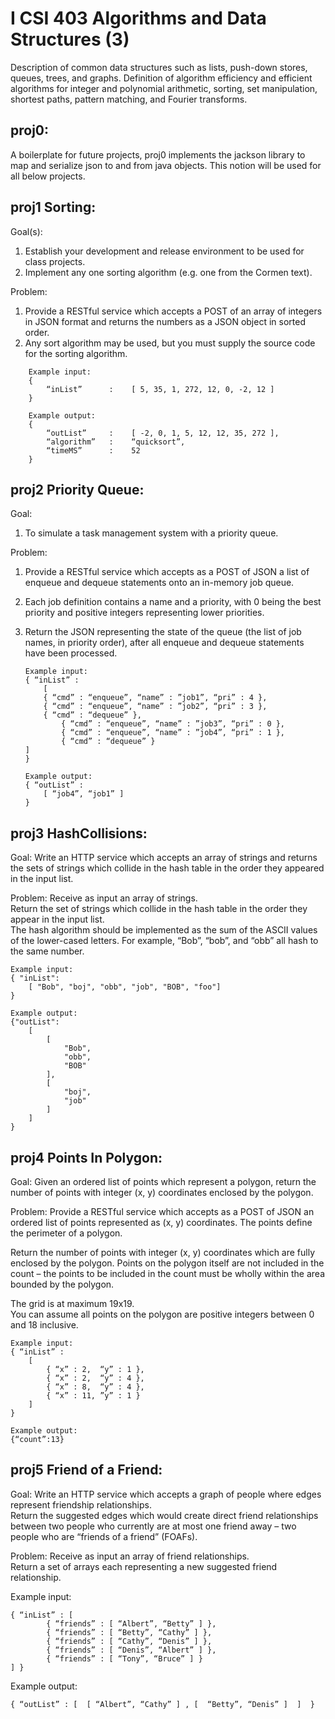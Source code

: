 # I CSI 403 Algorithms and Data Structures (3)
Description of common data structures such as lists, push-down stores, queues, trees, and graphs. Definition of algorithm efficiency and efficient algorithms for integer and polynomial arithmetic, sorting, set manipulation, shortest paths, pattern matching, and Fourier transforms.

## proj0:
A boilerplate for future projects, proj0 implements the jackson library to map and serialize json to and from java objects. This notion will be used for all below projects.

## proj1 Sorting:
Goal(s):
1. Establish your development and release environment to be used for class projects. 
2. Implement any one sorting algorithm (e.g. one from the Cormen text).

Problem: 
1. Provide a RESTful service which accepts a POST of an array of integers in JSON format and returns the numbers as a JSON object in sorted order.  
2.  Any sort algorithm may be used, but you must supply the source code for the sorting algorithm.

```
    Example input:     
    { 
        “inList”      :    [ 5, 35, 1, 272, 12, 0, -2, 12 ] 
    } 
    
    Example output:    
    { 
        “outList”     :    [ -2, 0, 1, 5, 12, 12, 35, 272 ], 
        “algorithm”   :    “quicksort”, 
        “timeMS”      :    52 
    } 
```

## proj2 Priority Queue:
Goal:
1. To simulate a task management system with a priority queue.

Problem: 
1. Provide a RESTful service which accepts as a POST of JSON a list of enqueue and dequeue statements onto an in-memory job queue.
2. Each job definition contains a name and a priority, with 0 being the best priority and positive integers representing lower priorities.
3. Return the JSON representing the state of the queue (the list of job names, in priority order), after all enqueue and dequeue statements have been processed.  
	
    ```
    Example input:    	
    { “inList” : 
        [ 
	    { “cmd” : “enqueue”, “name” : ”job1”, “pri” : 4 }, 
	    { “cmd” : “enqueue”, “name” : ”job2”, “pri” : 3 },
 	    { “cmd” : “dequeue” },
            { “cmd” : “enqueue”, “name” : ”job3”, “pri” : 0 },
            { “cmd” : “enqueue”, “name” : ”job4”, “pri” : 1 },
            { “cmd” : “dequeue” }
   	] 
    } 
	
    Example output: 	
    { “outList” : 
        [ “job4”, “job1” ] 
    } 

## proj3 HashCollisions:
Goal:
	Write an HTTP service which accepts an array of strings and returns the sets of strings which collide in the hash table in the order they appeared in the input list.

Problem: 
	Receive as input an array of strings.  
	Return the set of strings which collide in the hash table in the order they appear in the input list.  
	The hash algorithm should be implemented as the sum of the ASCII values of the lower-cased letters.  For example, “Bob”, “bob”, and “obb” all hash to the same number.
	
    Example input:    	
	{ "inList":
        [ "Bob", "boj", "obb", "job", "BOB", "foo"]
	}

    Example output: 	
    {"outList":
        [
            [
                "Bob",
                "obb",
                "BOB"
            ],
            [
                "boj",
                "job"
            ]
    	]
	}

## proj4 Points In Polygon:
Goal:
	Given an ordered list of points which represent a polygon, return the 
  number of points with integer (x, y) coordinates enclosed by the polygon.

Problem: 
	Provide a RESTful service which accepts as a POST of JSON an ordered 
  list of points represented as (x, y) coordinates.  The points define 
  the perimeter of a polygon.  

  Return the number of points with integer (x, y) coordinates which are 
  fully enclosed by the polygon.  Points on the polygon itself are not 
  included in the count – the points to be included in the count must 
  be wholly within the area bounded by the polygon.  

  The grid is at maximum 19x19.  
  You can assume all points on the polygon are positive integers between 0 and 
  18 inclusive.
	
	Example input: 
    { “inList” : 
        [  
            { “x” : 2,  “y” : 1 }, 
            { “x” : 2,  “y” : 4 }, 
            { “x” : 8,  “y” : 4 }, 
            { “x” : 11, ”y” : 1 }		
        ] 
    } 

	Example output: 	
	{“count”:13} 

## proj5 Friend of a Friend:
Goal:
	Write an HTTP service which accepts a graph of people where edges represent friendship relationships.  
	Return the suggested edges which would create direct friend relationships between two people who currently 
	are at most one friend away – two people who are “friends of a friend” (FOAFs). 

Problem: 
	Receive as input an array of friend relationships.  
	Return a set of arrays each representing a new suggested friend relationship.
	
Example input: 

	{ “inList” : [ 
			{ “friends” : [ “Albert”, “Betty” ] }, 
			{ “friends” : [ “Betty”, “Cathy” ] }, 
			{ “friends” : [ “Cathy”, “Denis” ] }, 
			{ “friends” : [ “Denis”, “Albert” ] },
			{ “friends” : [ “Tony”, “Bruce” ] }
    ] } 

Example output: 	

	{ “outList” : [  [ “Albert”, “Cathy” ] , [  “Betty”, “Denis” ]  ]  } 

